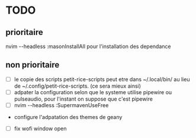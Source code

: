 # TODO

## prioritaire
 nvim --headless :masonInstallAll pour l'installation des dependance

## non prioritaire
- [ ] le copie des scripts petit-rice-scripts peut etre dans ~/.local/bin/ au lieu de ~/.config/petit-rice-scripts. (ce sera mieux ainsi)
- [ ] adpater la configuration selon que le systeme utilise pipewire ou pulseaudio, pour l'instant on suppose que c'est pipewire
- [ ]  nvim --headless :SupermavenUseFree
- configure l'adpatation des themes de geany 
- [ ] fix wofi window open
